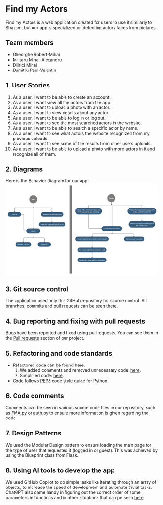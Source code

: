 # Find my Actors

Find my Actors is a web application created for users to use it similarly to Shazam, but our app is specialized on detecting actors faces from pictures.

## Team members

- Gheorghe Robert-Mihai
- Militaru Mihai-Alexandru
- Dilirici Mihai
- Dumitru Paul-Valentin

## 1. User Stories

01. As a user, I want to be able to create an account.
02. As a user, I want view all the actors from the app.
03. As a user, I want to upload a photo with an actor.
04. As a user, I want to view details about any actor.
05. As a user, I want to be able to log in or log out.
06. As a user, I want to see the most searched actors in the website.
07. As a user, I want to be able to search a specific actor by name.
08. As a user, I want to see what actors the website recognized from my previous uploads.
09. As a user, I want to see some of the results from other users uploads.
10. As a user, I want to be able to upload a photo with more actors in it and recognize all of them.

## 2. Diagrams

Here is the Behavior Diagram for our app.
![Behavior Diagram](./documentation/behavior.png)

## 3. Git source control

The application used only this GitHub repository for source control. All branches, commits and pull requests can be seen there.

## 4. Bug reporting and fixing with pull requests

Bugs have been reported and fixed using pull requests. You can see them in the [Pull requests](https://github.com/surtexx/Find-my-Actors/pulls?q=is%3Apr+is%3Aclosed) section of our project.

## 5. Refactoring and code standards

- Refactored code can be found here:
  	1. We added comments and removed unnecessary code: [here](https://github.com/surtexx/Find-my-Actors/commit/3716a4156b5c25c4f98cc4d752e8583f85f731f9).
  	2. Simplified code: [here](https://github.com/surtexx/Find-my-Actors/commit/3f48e1bb0766cebd314a01b10db05bbc4141b595).
- Code follows [PEP8](https://peps.python.org/pep-0008/) code style guide for Python.

## 6. Code comments

Comments can be seen in various source code files in our repository, such as [FMA.py](https://github.com/surtexx/Find-my-Actors/blob/main/FMA.py) or [auth.py](https://github.com/surtexx/Find-my-Actors/blob/main/website/auth.py) to ensure more information is given regarding the code.

## 7. Design Patterns

We used the Modular Design pattern to ensure loading the main page for the type of user that requested it (logged in or guest). This was achieved by using the Blueprint class from Flask.

## 8. Using AI tools to develop the app

We used GitHub Copilot to do simple tasks like iterating through an array of objects, to increase the speed of development and automate trivial tasks. ChatGPT also came handy in figuring out the correct order of some parameters in functions and in other situations that can pe seen [here](https://chat.openai.com/share/f7d0f025-d8bb-4056-b806-77891a07db0e)
